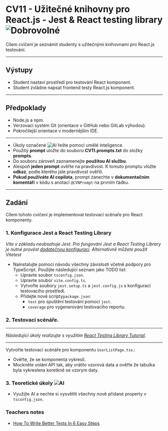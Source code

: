 #  CV11 - Užitečné knihovny pro React.js - Jest & React testing library ![Dobrovolné](https://img.shields.io/badge/Dobrovolný_úkol-blue)

Cílem cvičení je seznámit studenty s užitečnými knihovnami pro React.js testování.

---

## Výstupy

- Student nastaví prostředí pro testování React komponent.
- Student zvládne napsat frontend testy React.js komponent.

---

## Předpoklady

- Node.js a npm.
- Verzovací systém Git (orientace v GitHub nebo GitLab výhodou).
- Pokročilejší orientace v modernějším IDE.

---

- Úkoly označené ![AI](https://img.shields.io/badge/AI-yellow) řešte pomocí umělé inteligence.
- Použitý **prompt** uložte do souboru **CV11.prompts.txt** do složky **prompts**.
- Do souboru zároveň zaznamenejte **použitou AI službu**.
- Alespoň **jeden prompt** ověřte na pravdivost. K tomuto promptu vložte **odkaz**, podle kterého jste pravdivost ověřili.
- **Pokud používáte AI copilota**, prompt zanechte v **dokumentačním komentáři** v kódu s anotací `@CVNPrompt` na prvním řádku.

---

## Zadání

Cílem tohoto cvičení je implementovat testovací scénaře pro React komponenty.

### 1. Konfigurace Jest a React Testing Library

_Vite v základu neobsahuje Jest. Pro fungování Jest a React Testing Library je nutné provést [dodatečnou konfiguraci](https://dev.to/teyim/effortless-testing-setup-for-react-with-vite-typescript-jest-and-react-testing-library-1c48)._
_Alternativně můžete použít Vitetest_

- Nainstalujte pomocí návodu všechny závislosti včetně podpory pro TypeScript. Použijte následující seznam jako TODO list:
    - Upravte soubor `tsconfig.json`.
    - Upravte soubor `vite.config.ts`.
    - Vytvořte soubory `jest.setup.ts` a `jest.config.js` s konfigurací testovacího prostředí.
    - Přidejte nové scripty`package.json`:
      - `test` pro spuštění testování pomocí `jest`.
      - `coverage` pro vygenerování testovacího reportu.

### 2. Testovací scénáře.

---

_Následující úkoly realizujte s využitím [React Testing Library Tutorial](https://www.robinwieruch.de/react-testing-library/)_.

---

Vytvořte testovací scénáře pro komponentu `UserListPage.tsx`.:
  - Ověřte, že se komponenta vykreslí.
  - Mockněte volání API tak, aby vrátilo vzorová data a ověřte že tabulka byla vykreslena koretkně se vzorym daty.

### 3. Teoretické úkoly ![AI](https://img.shields.io/badge/AI-yellow)

- Využijte AI a nechte si vysvětlit všechny nově přidané property v `tsconfig.json`.

### Teachers notes

- [How To Write Better Tests In 6 Easy Steps](https://youtu.be/FcHUPqKRvxQ?si=RezZBJHIVQW3XBPt)
